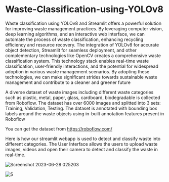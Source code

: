 # Waste-Classification-using-YOLOv8
Waste classification using YOLOv8 and Streamlit offers a powerful solution for improving waste management practices. By leveraging computer vision, deep learning algorithms, and an interactive web interface, we can automate the process of waste classification, enhancing recycling efficiency and resource recovery. The integration of YOLOv8 for accurate object detection, Streamlit for seamless deployment, and other complementary technologies like OpenCV creates a comprehensive waste classification system. This technology stack enables real-time waste classification, user-friendly interactions, and the potential for widespread adoption in various waste management scenarios. By adopting these technologies, we can make significant strides towards sustainable waste management and contribute to a cleaner and greener future

A diverse dataset of waste images including different waste categories such as plastic, metal, paper, glass, cardboard, biodegradable is collected from Roboflow. The dataset has over 6000 images and splitted into 3 sets: Training, Validation, Testing. The dataset is annotated with bounding box labels around the waste objects using in-built annotation features present in Roboflow

You can get the dataset from https://roboflow.com/

Here is how our streamlit webapp is used to detect and classify waste into different categories.
The User Interface allows the users to upload waste images, videos and open their camera to detect and classify the waste in real-time.

![Screenshot 2023-06-28 025203](https://github.com/teamsmcorg/Waste-Classification-using-YOLOv8/assets/111586320/93573661-18ed-4bef-bd98-24e1c06112aa)

![5](https://github.com/teamsmcorg/Waste-Classification-using-YOLOv8/assets/111586320/5c188324-638d-41d7-a95d-2f1fe9f86f88)



